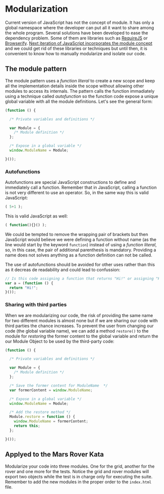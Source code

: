 
# Modularization

Current version of JavaScript has not the concept of module. It has only a global namespace where the developer can put all it want to share among the whole program. Several solutions have been developed to ease the dependency problem. Some of them are libraries such as [RequireJS](http://requirejs.org/) or [Browserify](http://browserify.org/). [Next iteration of JavaScript incorporates the module concept](http://wiki.ecmascript.org/doku.php?id=harmony:modules) and we could get rid of these libraries or techniques but until then, it is convenient to know how to manually modularize and isolate our code.

## The module pattern

The module pattern uses a _function literal_ to create a new scope and keep all the implementation details inside the scope without allowing other modules to access its internals. The pattern calls the function immadiately using a technique called _autofunction_ so the function code expose a unique global variable with all the module definitions. Let's see the general form:

```javascript
(function () {

  /* Private variables and definitions */

  var Module = {
    /* Module definition */
  };

  /* Expose in a global variable */
  window.ModuleName = Module;

}());
```

### Autofunctions

Autofunctions are special JavaScript constructions to define and immediately call a function. Remember that in JavaScript, calling a function is not very different to use an operator. So, in the same way this is valid JavaScript:

```javascript
( 5+1 );
```

This is valid JavaScript as well:

```javascript
( function(){}() );
```

We could be tempted to remove the wrapping pair of brackets but then JavaScript would believe we were defining a function without name (as the line would start by the keyword `function`) instead of using a _function literal_, so, in this case, the pair of additional parenthesis is mandatory. Providing a name does not solves anything as a function definition can not be called.

The use of autofunctions should be avoided for other uses rather than this as it decreas de readability and could lead to confussion:

```javascript
// Is this code assigning a function that returns "Hi!" or assigning "Hi!"?
var a = (function () {
  return "Hi!";
}());
```

### Sharing with third parties

When we are modularizing our code, the risk of providing the same name for two different modules is almost none but if we are sharing our code with third parties the chance increases. To prevent the user from changing our code (the global variable name), we can add a method `restore()` to the module for _restoring_ the former content to the global variable and return the our Module Object to be used by the third-party code:

```javascript
(function () {

  /* Private variables and definitions */

  var Module = {
    /* Module definition */
  };

  /* Save the former content for ModuleName  */
  var formerContent = window.ModuleName;

  /* Expose in a global variable */
  window.ModuleName = Module;

  /* Add the restore method */
  Module.restore = function () {
    window.ModuleName = formerContent;
    return this;
  };

}());
```

## Applyed to the Mars Rover Kata

Modularize your code into three modules. One for the grid, another for the rover and one more for the tests. Notice the grid and rover modules will export two objects while the test is in charge only for executing the suite. Remember to add the new modules in the proper order to the `index.html` file.
